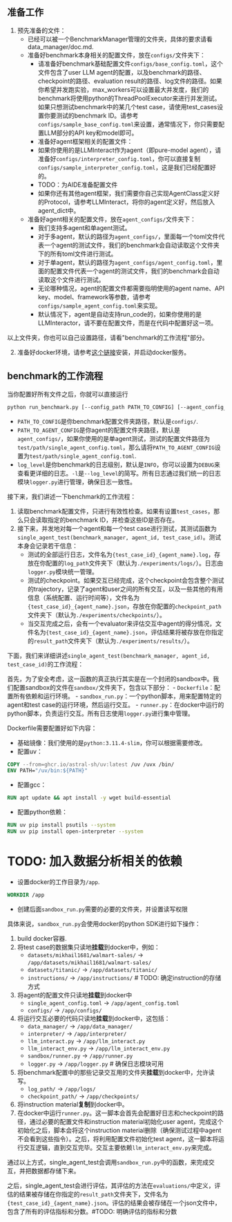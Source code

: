 ## 准备工作
1. 预先准备的文件：
    - 已经可以被一个BenchmarkManager管理的文件夹，具体的要求请看data_manager/doc.md.
    - 准备好benchmark本身相关的配置文件，放在`configs/`文件夹下：
        - 请准备好benchmark基础配置文件`configs/base_config.toml`，这个文件包含了user LLM agent的配置，以及benchmark的路径、checkpoint的路径、evaluation result的路径、log文件的路径。如果你希望并发跑实验，max_workers可以设置最大并发度，我们的benchmark将使用python的ThreadPoolExecutor来进行并发测试。如果只想测试benchmark中的某几个test case，请使用test_cases设置你要测试的benchmark ID。请参考`configs/sample_base_config.toml`来设置，通常情况下，你只需要配置LLM部分的API key和model即可。
        - 准备好agent框架相关的配置文件：
        - 如果你使用的是LLMInteract作为agent（即pure-model agent），请准备好`configs/interpreter_config.toml`，你可以直接复制`configs/sample_interpreter_config.toml`，这是我们已经配置好的。
        - TODO：为AIDE准备配置文件
        - 如果你还有其他agent框架，我们需要你自己实现AgentClass定义好的Protocol，请参考LLMInteract，将你的agent定义好，然后放入agent_dict中。
    - 准备好agent相关的配置文件，放在`agent_configs/`文件夹下：
        - 我们支持多agent和单agent测试。
        - 对于多agent，默认的路径为`agent_configs/`，里面每一个toml文件代表一个agent的测试文件，我们的benchmark会自动读取这个文件夹下的所有toml文件进行测试。
        - 对于单agent，默认的路径为`agent_configs/agent_config.toml`，里面的配置文件代表一个agent的测试文件，我们的benchmark会自动读取这个文件进行测试。
        - 无论哪种情况，agent的配置文件都需要指明使用的agent name、API key、model、framework等参数，请参考`configs/sample_agent_config.toml`来实现。
        - 默认情况下，agent是自动支持run_code的，如果你使用的是LLMInteractor，请不要在配置文件，而是在代码中配置好这一项。

以上文件夹，你也可以自己设置路径，请看"benchmark的工作流程"部分。

2. 准备好docker环境，请参考[这个链接](https://docs.docker.com/engine/install/)安装，并启动docker服务。

## benchmark的工作流程

当你配置好所有文件之后，你就可以直接运行
```bash
python run_benchmark.py [--config_path PATH_TO_CONFIG] [--agent_config_path PATH_TO_AGENT_CONFIG] [--log_level INFO] [-l INFO]
```
- `PATH_TO_CONFIG`是你benchmark配置文件夹路径，默认是`configs/`.
- `PATH_TO_AGENT_CONFIG`是你agent的配置文件夹路径，默认是`agent_configs/`，如果你使用的是单agent测试，测试的配置文件路径为`test/path/single_agent_config.toml`，那么请将`PATH_TO_AGENT_CONFIG`设置为`test/path/single_agent_config.toml`.
- `log_level`是你benchmark的日志级别，默认是`INFO`，你可以设置为`DEBUG`来查看更详细的日志。`-l`是`--log_level`的简写。所有日志通过我们统一的日志模块`logger.py`进行管理，确保日志一致性。

接下来，我们讲述一下benchmark的工作流程：
1. 读取benchmark配置文件，只进行有效性检查。如果有设置`test_cases`，那么只会读取指定的benchmark ID，并检查这些ID是否存在。
2. 接下来，并发地对每一个agent和每一个test case进行测试，其测试函数为`single_agent_test(benchmark_manager, agent_id, test_case_id)`。测试本身会记录若干信息：
    - 测试的全部运行日志，文件名为`{test_case_id}_{agent_name}.log`，存放在你配置的`log_path`文件夹下（默认为`./experiments/logs/`）。日志由`logger.py`模块统一管理。
    - 测试的checkpoint。如果交互已经完成，这个checkpoint会包含整个测试的trajectory，记录了agent和user之间的所有交互，以及一些其他的有用信息（系统配置、运行时间等），文件名为`{test_case_id}_{agent_name}.json`，存放在你配置的`checkpoint_path`文件夹下（默认为`./experiments/checkpoints/`）。
    - 当交互完成之后，会有一个evaluator来评估交互中agent的得分情况，文件名为`{test_case_id}_{agent_name}.json`，评估结果将被存放在你指定的`result_path`文件夹下（默认为`./experiments/results/`）。

下面，我们来详细讲述`single_agent_test(benchmark_manager, agent_id, test_case_id)`的工作流程：

首先，为了安全考虑，这一函数的真正执行其实是在一个封闭的sandbox中。我们配置sandbox的文件在`sandbox/`文件夹下，包含以下部分：
    - `Dockerfile`：配置所有依赖和运行环境。
    - `sandbox_run.py`：一个python脚本，用来配置特定的agent和test case的运行环境，然后运行交互。
    - `runner.py`：在docker中运行的python脚本，负责运行交互。所有日志使用`logger.py`进行集中管理。

Dockerfile需要配置好如下内容：
- 基础镜像：我们使用的是`python:3.11.4-slim`，你可以根据需要修改。
- 配置uv：
```dockerfile
COPY --from=ghcr.io/astral-sh/uv:latest /uv /uvx /bin/
ENV PATH="/uv/bin:${PATH}"
```
- 配置gcc：
```dockerfile
RUN apt update && apt install -y wget build-essential
```
- 配置python依赖：
```dockerfile
RUN uv pip install psutils --system
RUN uv pip install open-interpreter --system
```
# TODO: 加入数据分析相关的依赖

- 设置docker的工作目录为`/app`.
```dockerfile
WORKDIR /app
```
- 创建后面`sandbox_run.py`需要的必要的文件夹，并设置读写权限

具体来说，`sandbox_run.py`会使用docker的python SDK进行如下操作：
1. build docker容器.
2. 将test case的数据集只读地**挂载**到docker中，例如：
    - `datasets/mikhail1681/walmart-sales/` -> `/app/datasets/mikhail1681/walmart-sales/`
    - `datasets/titanic/` -> `/app/datasets/titanic/`
    - `instructions/` -> `/app/instructions/` # TODO: 确定instruction的存储方式
3. 将agent的配置文件只读地**挂载**到docker中
    - `single_agent_config.toml` -> `/app/agent_config.toml`
    - `configs/` -> `/app/configs/`
4. 将运行交互必要的代码只读地**挂载**到docker中，这包括：
    - `data_manager/` -> `/app/data_manager/`
    - `interpreter/` -> `/app/interpreter/`
    - `llm_interact.py` -> `/app/llm_interact.py`
    - `llm_interact_env.py` -> `/app/llm_interact_env.py`
    - `sandbox/runner.py` -> `/app/runner.py`
    - `logger.py` -> `/app/logger.py` # 确保日志模块可用
5. 将benchmark配置中的那些记录交互用的文件夹**挂载**到docker中，允许读写。
    - `log_path/` -> `/app/logs/`
    - `checkpoint_path/` -> `/app/checkpoints/`
6. 将instruction material**复制**到docker中。
7. 在docker中运行`runner.py`。这一脚本会首先会配置好日志和checkpoint的路径，通过必要的配置文件和instruction material初始化user agent，完成这个初始化之后，脚本会将这个instruction material删除（确保测试过程中agent不会看到这些指令）。之后，将利用配置文件初始化test agent，这一脚本将运行交互逻辑，直到交互完毕。交互主要依赖`llm_interact_env.py`来完成。

通过以上方式，single_agent_test会调用`sandbox_run.py`中的函数，来完成交互，并把数据都存储下来。

之后，single_agent_test会进行评估，其评估的方法在`evaluations/`中定义，评估的结果被存储在你指定的`result_path`文件夹下，文件名为`{test_case_id}_{agent_name}.json`。评估的结果会被存储在一个json文件中，包含了所有的评估指标和分数。#TODO: 明确评估的指标和分数